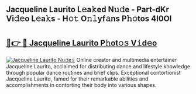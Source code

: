 ## Jacqueline Laurito L𝚎a𝚔ed N𝚞𝚍e - Part-dKr Vi𝚍𝚎o L𝚎a𝚔s - H𝚘𝚝 O𝚗𝚕yf𝚊ns P𝚑𝚘tos 4I0Ol

# <h2><a href="http://kf2h1j.oniu.top/?m=Jacqueline+Laurito">🔗👉 🔴 Jacqueline Laurito P𝚑ot𝚘𝚜 V𝚒d𝚎o</a></h2>

[![Jacqueline Laurito Nu𝚍e𝚜](https://i.imgur.com/0qMVB7G.gif)](http://kf2h1j.oniu.top/?m=Jacqueline+Laurito)
Online creator and multimedia entertainer Jacqueline Laurito, acclaimed for distributing dance and lifestyle knowledge through popular dance routines and brief clips. Exceptional contortionist Jacqueline Laurito, famed for their remarkable abilities and accomplishments in contorting their body into various shapes.  
